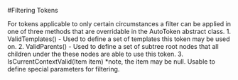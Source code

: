 #Filtering Tokens

For tokens applicable to only certain circumstances a filter can be applied in one of three methods that are overridable in the AutoToken abstract class.
	1. ValidTemplates() - Used to define a set of templates this token may be used on.
	2. ValidParents() - Used to define a set of subtree root nodes that all children under the these nodes are able to use this token.
	3. IsCurrentContextValid(Item item) *note, the item may be null.  Usable to define special parameters for filtering.